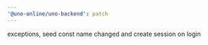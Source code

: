 ```yaml
---
'@uno-online/uno-backend': patch
---
```


exceptions, seed const name changed and create session on login
